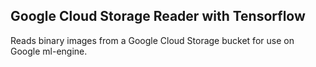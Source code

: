 ## Google Cloud Storage Reader with Tensorflow
Reads binary images from a Google Cloud Storage bucket for use on Google ml-engine.  
